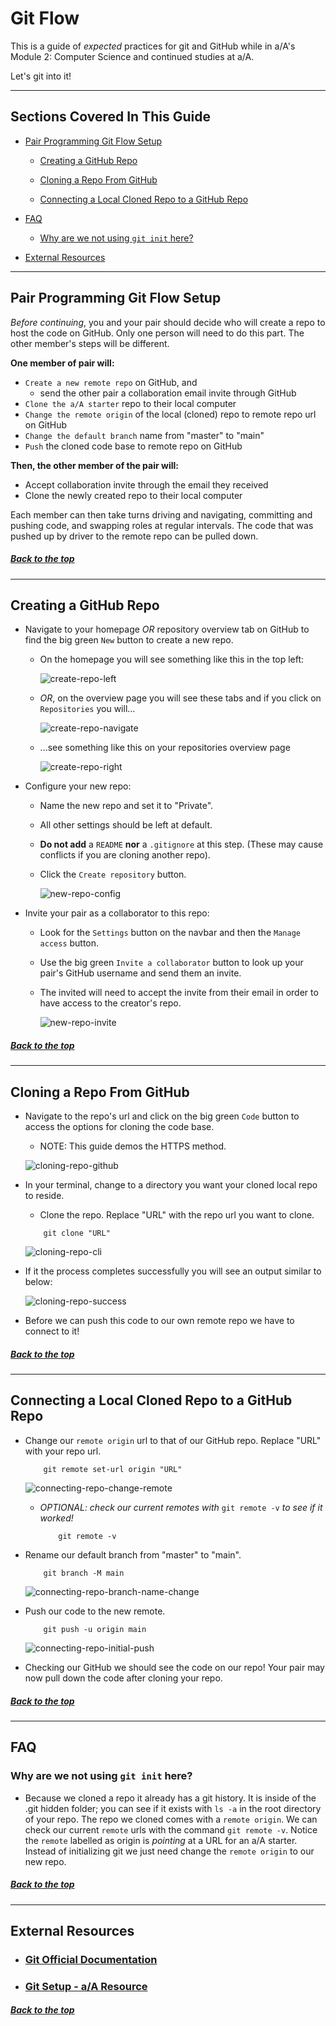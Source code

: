 <!--
This is a guide to advise a/A students transitioning from mod1 to mod2, whom have not yet had sufficient practice with cloning repositories from a/A starters.

The content is currently setup to scale, with certain sections commented out for future versions. The main unique (and scaling) section is the FAQ which can easily be filled with suggestions and documentation to address commonly encountered issues.

-Alex Pezzati 8/13/2021
-->

<!--
TO DO:
 [x] reduce/refine instructions 8/14/2021
 [ ] flesh out FAQ
 [ ] flesh out basic git commands (to act as glossary)
 [x] setup external resources section 8/14/2021
 [ ] flesh out external resources
 [ ] improve quality of screenshots
 -->

# Git Flow

This is a guide of _expected_ practices for git and GitHub while in a/A's Module 2: Computer Science and continued studies at a/A.

Let's git into it!

---

## Sections Covered In This Guide

-   [Pair Programming Git Flow Setup](#pair-programming-git-flow-setup)

    -   [Creating a GitHub Repo](#creating-a-github-repo)

    -   [Cloning a Repo From GitHub](#cloning-a-repo-from-github)

    -   [Connecting a Local Cloned Repo to a GitHub Repo](#connecting-a-local-cloned-repo-to-a-github-repo)

    <!-- For future expansion...  -->
    <!-- -   [Basic Git Commands](#basic-git-commands) -->

-   [FAQ](#faq)

    -   [Why are we not using `git init` here?](#why-are-we-not-using-git-init-here)

-   [External Resources](#external-resources)

---

## Pair Programming Git Flow Setup

_Before continuing_, you and your pair should decide who will create a repo to host the code on GitHub. Only one person will need to do this part. The other member's steps will be different.

**One member of pair will:**

-   `Create a new remote repo` on GitHub, and
    -   send the other pair a collaboration email invite through GitHub
-   `Clone the a/A starter` repo to their local computer
-   `Change the remote origin` of the local (cloned) repo to remote repo url on GitHub
-   `Change the default branch` name from "master" to "main"
-   `Push` the cloned code base to remote repo on GitHub

**Then, the other member of the pair will:**

-   Accept collaboration invite through the email they received
-   Clone the newly created repo to their local computer

Each member can then take turns driving and navigating, committing and pushing code, and swapping roles at regular intervals. The code that was pushed up by driver to the remote repo can be pulled down.

##### [Back to the top](#git-flow)

---

## Creating a GitHub Repo

-   Navigate to your homepage _OR_ repository overview tab on GitHub to find the big green `New` button to create a new repo.

    -   On the homepage you will see something like this in the top left:

        ![create-repo-left](./images/create-repo-left.png)

    -   _OR_, on the overview page you will see these tabs and if you click on `Repositories` you will...

        ![create-repo-navigate](./images/create-repo-navigate.png)

    -   ...see something like this on your repositories overview page

        ![create-repo-right](./images/create-repo-right.png)

-   Configure your new repo:

    -   Name the new repo and set it to "Private".
    -   All other settings should be left at default.
    -   **Do not add** a `README` **nor** a `.gitignore` at this step. (These may cause conflicts if you are cloning another repo).
    -   Click the `Create repository` button.

        ![new-repo-config](./images/new-repo-config.png)

-   Invite your pair as a collaborator to this repo:

    -   Look for the `Settings` button on the navbar and then the `Manage access` button.
    -   Use the big green `Invite a collaborator` button to look up your pair's GitHub username and send them an invite.
    -   The invited will need to accept the invite from their email in order to have access to the creator's repo.

        ![new-repo-invite](./images/new-repo-invite.png)

##### [Back to the top](#git-flow)

---

## Cloning a Repo From GitHub

-   Navigate to the repo's url and click on the big green `Code` button to access the options for cloning the code base.

    -   NOTE: This guide demos the HTTPS method.

    ![cloning-repo-github](./images/cloning-repo-github.png)

-   In your terminal, change to a directory you want your cloned local repo to reside.

    -   Clone the repo. Replace "URL" with the repo url you want to clone.

    ```
        git clone "URL"
    ```

    ![cloning-repo-cli](./images/cloning-repo-cli.png)

-   If it the process completes successfully you will see an output similar to below:

    ![cloning-repo-success](./images/cloning-repo-success.png)

-   Before we can push this code to our own remote repo we have to connect to it!

##### [Back to the top](#git-flow)

---

## Connecting a Local Cloned Repo to a GitHub Repo

-   Change our `remote origin` url to that of our GitHub repo. Replace "URL" with your repo url.

    ```
        git remote set-url origin "URL"
    ```

    ![connecting-repo-change-remote](./images/connecting-repo-change-remote.png)

    -   _OPTIONAL: check our current remotes with_ `git remote -v` _to see if it worked!_

        ```
            git remote -v
        ```

        <!-- THIS IMAGE SHOULD BE CHANGEDl -->
        <!-- ![connecting-repo-check-remote](./images/connecting-repo-check-remote.png) -->

-   Rename our default branch from "master" to "main".

    ```
        git branch -M main
    ```

    ![connecting-repo-branch-name-change](./images/connecting-repo-branch-name-change.png)

-   Push our code to the new remote.

    ```
        git push -u origin main
    ```

    ![connecting-repo-initial-push](./images/connecting-repo-initial-push.png)

-   Checking our GitHub we should see the code on our repo! Your pair may now pull down the code after cloning your repo.

##### [Back to the top](#git-flow)

---

<!-- For future expansion...  -->
<!-- ## Basic Git Commands

[Git commands official documentation](https://git-scm.com/docs)

##### [Back to the top](#git-flow)

--- -->

## FAQ

### Why are we not using `git init` here?

-   Because we cloned a repo it already has a git history. It is inside of the .git hidden folder; you can see if it exists with `ls -a` in the root directory of your repo. The repo we cloned comes with a `remote origin`. We can check our current `remote` urls with the command `git remote -v`. Notice the `remote` labelled as origin is _pointing_ at a URL for an a/A starter. Instead of initializing git we just need change the `remote origin` to our new repo.

##### [Back to the top](#git-flow)

---

## External Resources

-   ### [Git Official Documentation](https://git-scm.com/docs)

-   ### [Git Setup - a/A Resource](https://github.com/appacademy/unified-setup/blob/main/github-setup.md)

##### [Back to the top](#git-flow)
